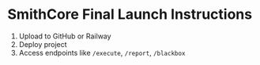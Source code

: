 # SmithCore Final Launch Instructions

1. Upload to GitHub or Railway
2. Deploy project
3. Access endpoints like `/execute`, `/report`, `/blackbox`
